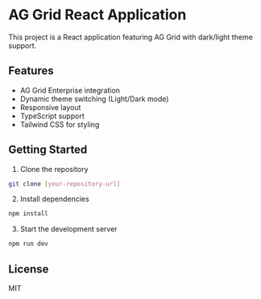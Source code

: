 # AG Grid React Application

This project is a React application featuring AG Grid with dark/light theme support.

## Features

- AG Grid Enterprise integration
- Dynamic theme switching (Light/Dark mode)
- Responsive layout
- TypeScript support
- Tailwind CSS for styling

## Getting Started

1. Clone the repository
```bash
git clone [your-repository-url]
```

2. Install dependencies
```bash
npm install
```

3. Start the development server
```bash
npm run dev
```

## License

MIT